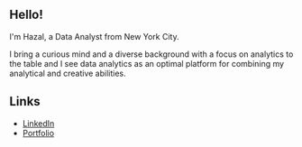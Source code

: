 ## Hello!

I'm Hazal, a Data Analyst from New York City.	

I bring a curious mind and a diverse background with a focus on analytics to the table and I see data analytics as an optimal platform for combining my analytical and creative abilities.

## Links

- <a href="https://www.linkedin.com/in/hazalyildirimer/">LinkedIn</a>
- <a href="https://sites.google.com/view/hazaly/home?authuser=0">Portfolio</a>

<b>
